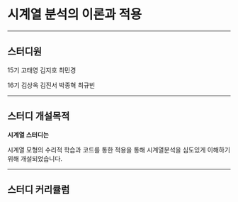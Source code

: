 # 시계열 분석의 이론과 적용
***   
## 스터디원
15기 고태영 김지호 최민경

16기 김상옥 김진서 박종혁 최규빈

*** 
## 스터디 개설목적
**시계열 스터디는**

시계열 모형의 수리적 학습과 코드를 통한 적용을 통해 시계열분석을 심도있게 이해하기 위해 개설되었습니다.

*** 
## 스터디 커리큘럼
